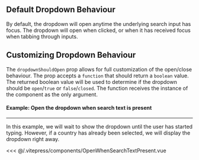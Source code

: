 ## Default Dropdown Behaviour

By default, the dropdown will open anytime the underlying search input has focus. The dropdown will
open when clicked, or when it has received focus when tabbing through inputs.

## Customizing Dropdown Behaviour <Badge text="v3.12.0+" />

The `dropdownShouldOpen` prop allows for full customization of the open/close behaviour. The prop
accepts a `function` that should return a `boolean` value. The returned boolean value will be used
to determine if the dropdown should be `open`/`true` or `false`/`closed`. The function receives the
instance of the component as the only argument.

#### Example: Open the dropdown when search text is present
--- 

In this example, we will wait to show the dropdown until the user has started typing. However, if a
country has already been selected, we will display the dropdown right away.

<OpenWhenSearchTextPresent />

<<< @/.vitepress/components/OpenWhenSearchTextPresent.vue

